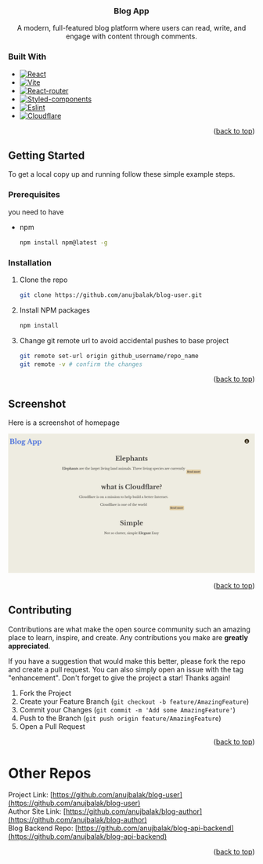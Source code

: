 <div align="center">
  <a href="https://github.com/github_username/repo_name">
  </a>

<h3 align="center">Blog App</h3>

  <p align="center">
    A modern, full-featured blog platform where users can read, write, and engage with content through comments.
  </p>
</div>



### Built With

* [![React][React.js]][React-url]
* [![Vite][Vite.js]][Vite-url]
* [![React-router][React-router.js]][React-Router-url]
* [![Styled-components][Styled-componets.js]][Styled-components-url]
* [![Eslint][Eslint.js]][Eslint-url]
* [![Cloudflare][Cloudflare]][Cloudflare-url]

<p align="right">(<a href="#readme-top">back to top</a>)</p>



<!-- GETTING STARTED -->
## Getting Started


To get a local copy up and running follow these simple example steps.

### Prerequisites

you need to have
* npm
  ```sh
  npm install npm@latest -g
  ```

### Installation

1. Clone the repo
   ```sh
   git clone https://github.com/anujbalak/blog-user.git
   ```
2. Install NPM packages
   ```sh
   npm install
   ```
4. Change git remote url to avoid accidental pushes to base project
   ```sh
   git remote set-url origin github_username/repo_name
   git remote -v # confirm the changes
   ```

<p align="right">(<a href="#readme-top">back to top</a>)</p>




## Screenshot
Here is a screenshot of homepage

![Home-image]


<p align="right">(<a href="#readme-top">back to top</a>)</p>



<!-- CONTRIBUTING -->
## Contributing

Contributions are what make the open source community such an amazing place to learn, inspire, and create. Any contributions you make are **greatly appreciated**.

If you have a suggestion that would make this better, please fork the repo and create a pull request. You can also simply open an issue with the tag "enhancement".
Don't forget to give the project a star! Thanks again!

1. Fork the Project
2. Create your Feature Branch (`git checkout -b feature/AmazingFeature`)
3. Commit your Changes (`git commit -m 'Add some AmazingFeature'`)
4. Push to the Branch (`git push origin feature/AmazingFeature`)
5. Open a Pull Request

<p align="right">(<a href="#readme-top">back to top</a>)</p>


# Other Repos

Project Link: [https://github.com/anujbalak/blog-user](https://github.com/anujbalak/blog-user)  
Author Site Link: [https://github.com/anujbalak/blog-author](https://github.com/anujbalak/blog-author)  
Blog Backend Repo: [https://github.com/anujbalak/blog-api-backend](https://github.com/anujbalak/blog-api-backend)
 
<p align="right">(<a href="#readme-top">back to top</a>)</p>


[React.js]: https://img.shields.io/badge/React-20232A?style=for-the-badge&logo=react&logoColor=61DAFB
[React-url]: https://reactjs.org/

[Vite.js]: https://img.shields.io/badge/vite-%23131431?style=for-the-badge&logo=vite
[Vite-url]: https://vite.dev/

[React-router.js]: https://img.shields.io/badge/react_router-%23200a0a?style=for-the-badge&logo=react-router
[React-router-url]: https://reactrouter.com/

[Styled-componets.js]: https://img.shields.io/badge/styled_components-%23200a0a?style=for-the-badge&logo=styled-components
[Styled-components-url]: https://styled-components.com/

[Eslint.js]: https://img.shields.io/badge/eslint-black?style=for-the-badge&logo=eslint
[Eslint-url]: https://eslint.org/

[Home-image]: ./public/screenshot/home.png

[Cloudflare]: https://img.shields.io/badge/cloudflare-%23402108?style=for-the-badge&logo=cloudflare
[Cloudflare-url]: https://cloudflare.com/